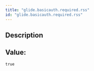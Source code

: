 ```yaml
---
title: "glide.basicauth.required.rss"
id: "glide.basicauth.required.rss"
---
```

## Description



## Value: 
```
true
```